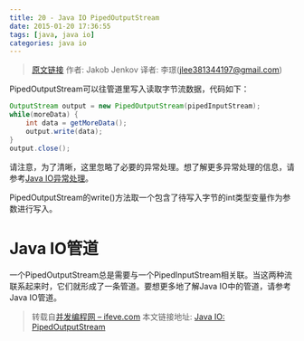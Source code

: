 ```yaml
---
title: 20 - Java IO PipedOutputStream
date: 2015-01-20 17:36:55
tags: [java, java io]
categories: java io
---
```


> [原文链接](http://tutorials.jenkov.com/java-io/pipedoutputstream.html) 作者: Jakob Jenkov 译者: 李璟(jlee381344197@gmail.com)

PipedOutputStream可以往管道里写入读取字节流数据，代码如下：

``` java
OutputStream output = new PipedOutputStream(pipedInputStream);
while(moreData) {
    int data = getMoreData();
    output.write(data);
}
output.close();
```

请注意，为了清晰，这里忽略了必要的异常处理。想了解更多异常处理的信息，请参考[Java IO异常处理]()。

PipedOutputStream的write()方法取一个包含了待写入字节的int类型变量作为参数进行写入。

# Java IO管道
一个PipedOutputStream总是需要与一个PipedInputStream相关联。当这两种流联系起来时，它们就形成了一条管道。要想更多地了解Java IO中的管道，请参考Java IO管道。

> 转载自[并发编程网 – ifeve.com](http://ifeve.com/) 本文链接地址: [Java IO: PipedOutputStream](http://ifeve.com/java-io-pipedoutputstream/)